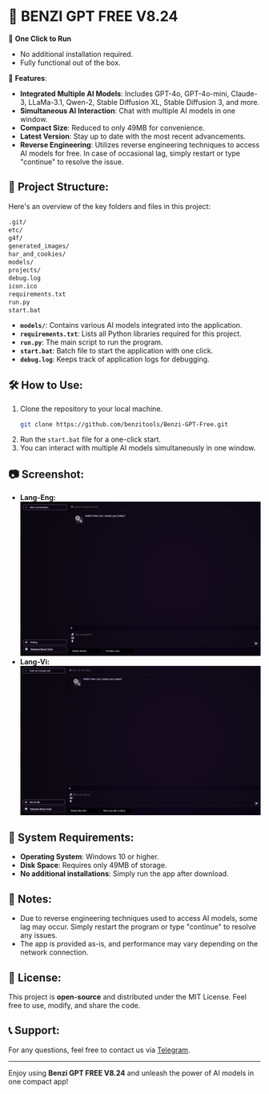 
# 🤖 BENZI GPT FREE V8.24

🚀 **One Click to Run**
- No additional installation required.
- Fully functional out of the box.

🎉 **Features**:
- **Integrated Multiple AI Models**: Includes GPT-4o, GPT-4o-mini, Claude-3, LLaMa-3.1, Qwen-2, Stable Diffusion XL, Stable Diffusion 3, and more.
- **Simultaneous AI Interaction**: Chat with multiple AI models in one window.
- **Compact Size**: Reduced to only 49MB for convenience.
- **Latest Version**: Stay up to date with the most recent advancements.
- **Reverse Engineering**: Utilizes reverse engineering techniques to access AI models for free. In case of occasional lag, simply restart or type "continue" to resolve the issue.

## 📁 Project Structure:
Here's an overview of the key folders and files in this project:

```
.git/
etc/
g4f/
generated_images/
har_and_cookies/
models/
projects/
debug.log
icon.ico
requirements.txt
run.py
start.bat
```

- **`models/`**: Contains various AI models integrated into the application.
- **`requirements.txt`**: Lists all Python libraries required for this project.
- **`run.py`**: The main script to run the program.
- **`start.bat`**: Batch file to start the application with one click.
- **`debug.log`**: Keeps track of application logs for debugging.

## 🛠️ How to Use:
1. Clone the repository to your local machine.
   ```bash
   git clone https://github.com/benzitools/Benzi-GPT-Free.git
   ```
2. Run the `start.bat` file for a one-click start.
3. You can interact with multiple AI models simultaneously in one window.

## 📷 Screenshot:
- **Lang-Eng:**
![Lang-Eng](https://github.com/benzitools/Benzi-GPT-Free/blob/main/screenshot/Lang-Eng.png)
- **Lang-Vi:**
![Lang-Vi](https://github.com/benzitools/Benzi-GPT-Free/blob/main/screenshot/Lang-Vi.png)


## 🔧 System Requirements:
- **Operating System**: Windows 10 or higher.
- **Disk Space**: Requires only 49MB of storage.
- **No additional installations**: Simply run the app after download.

## 🚨 Notes:
- Due to reverse engineering techniques used to access AI models, some lag may occur. Simply restart the program or type "continue" to resolve any issues.
- The app is provided as-is, and performance may vary depending on the network connection.

## 📄 License:
This project is **open-source** and distributed under the MIT License. Feel free to use, modify, and share the code.

## 📞 Support:
For any questions, feel free to contact us via [Telegram](https://t.me/Benzi_chat_bot).

---

Enjoy using **Benzi GPT FREE V8.24** and unleash the power of AI models in one compact app!
